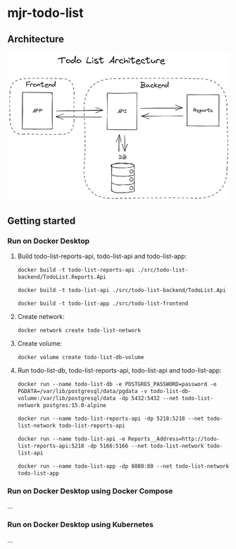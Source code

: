 # mjr-todo-list

## Architecture

![Todo List Architecture](docs/todo-list-architecture.png)

## Getting started

### Run on Docker Desktop

1. Build todo-list-reports-api, todo-list-api and todo-list-app:

    ```
    docker build -t todo-list-reports-api ./src/todo-list-backend/TodoList.Reports.Api
    ```

    ```
    docker build -t todo-list-api ./src/todo-list-backend/TodoList.Api
    ```

    ```
    docker build -t todo-list-app ./src/todo-list-frontend
    ```

2. Create network:

    ``` 
    docker network create todo-list-network
    ```

3. Create volume:

   ```
   docker volume create todo-list-db-volume
   ```

3. Run todo-list-db, todo-list-reports-api, todo-list-api and todo-list-app:

    ```
    docker run --name todo-list-db -e POSTGRES_PASSWORD=password -e PGDATA=/var/lib/postgresql/data/pgdata -v todo-list-db-volume:/var/lib/postgresql/data -dp 5432:5432 --net todo-list-network postgres:15.0-alpine
    ```

    ```
    docker run --name todo-list-reports-api -dp 5218:5218 --net todo-list-network todo-list-reports-api
    ```

    ```
    docker run --name todo-list-api -e Reports__Address=http://todo-list-reports-api:5218 -dp 5166:5166 --net todo-list-network todo-list-api
    ```

    ```
    docker run --name todo-list-app -dp 8080:80 --net todo-list-network todo-list-app
    ```

### Run on Docker Desktop using Docker Compose

...

### Run on Docker Desktop using Kubernetes

...
